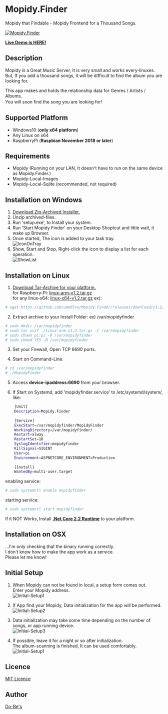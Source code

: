 Mopidy.Finder
====

Mopidy that Findable - Mopidy Frontend for a Thousand Songs.

[![Mopidy.Finder](https://raw.githubusercontent.com/ume05rw/Mopidy.Finder/master/src/img/forGitHub/fullscreen.png "Mopidy.Finder")](http://dobes.jp:6690)  
  
[ **Live Demo is HERE!** ](http://dobes.jp:6690)    

## Description

Mopidy is a Great Music Server, It is very small and works every-linuxes.  
But, If you add a thousand songs, it will be difficult to find the album you are looking for.  
  
This app makes and holds the relationship data for Genres / Artists / Albums.  
You will soon find the song you are looking for!　　

## Supported Platform
* Windows10 (**only x64 platform**)  
* Any Linux on x64
* RaspberryPi (**Raspbian November 2018 or later**)
  
## Requirements
* Mopidy (Running on your LAN, It doesn't have to run on the same device as Mopidy.Finder.)
* Mopidy-Local-Images
* Mopidy-Local-Sqlite (recommended, not required)

## Installation on Windows
1. [Download Zip-Archived Installer.](https://github.com/ume05rw/Mopidy.Finder/releases/download/v1.2/win-x64-installer-v1.2.zip)  
2. Unzip archived-files. 
3. Run 'setup.exe', to Install your system.
4. Run 'Start Mopidy Finder' on your Desktop Shoptcut and little wait, it wake up Browser.
5. Once started, The icon is added to your task tray.  
![IconOnTray](https://raw.githubusercontent.com/ume05rw/Mopidy.Finder/master/src/img/forGitHub/iconOnTray.jpg "IconOnTray")  
6. Show, Start and Stop, Right-click the icon to display a list for each operation.  
![ShowList](https://raw.githubusercontent.com/ume05rw/Mopidy.Finder/master/src/img/forGitHub/iconRightClicked.jpg "ShowList")  

## Installation on Linux
1. [Download Tar-Archive for your platform.](https://github.com/ume05rw/Mopidy.Finder/releases)  
for Raspberry-Pi: [linux-arm-v1.2.tar.gz](https://github.com/ume05rw/Mopidy.Finder/releases/download/v1.2/linux-arm-v1.2.tar.gz)  
for any linux-x64: [linux-x64-v1.2.tar.gz](https://github.com/ume05rw/Mopidy.Finder/releases/download/v1.2/linux-x64-v1.2.tar.gz)
ex):
```sh
# wget https://github.com/ume05rw/Mopidy.Finder/releases/download/v1.2/linux-arm-v1.2.tar.gz 
```

2. Extract archive to your Install Folder: ex) /var/mopidyfinder

```sh     
# sudo mkdir /var/mopidyfinder
# sudo tar xvzf ./linux-arm-v1.2.tar.gz -C /var/mopidyfinder
# sudo chown pi:pi -R /var/mopidyfinder
# sudo chmod 755 -R /var/mopidyfinder
```     

3. Set your Firewall, Open TCP 6690 ports.

4. Start on Command-Line.

```sh    
# cd /var/mopidyfinder
# ./MopidyFinder
```    

5. Access **device-ipaddress:6690** from your browser.  

6. If Start on Systemd, add 'mopidyfinder.service' to /etc/systemd/system/, like:

```sh    
    [Unit]
    Description=Mopidy.Finder
    
    [Service]
    ExecStart=/var/mopidyfinder/MopidyFinder
    WorkingDirectory=/var/mopidyfinder/
    Restart=alway
    RestartSet=10
    SyslogIdentifier=mopidyfinder
    KillSignal=SIGINT
    User=pi
    Environment=ASPNETCORE_ENVIRONMENT=Production
    
    [Install]
    WantedBy=multi-user.target
```
    
enabling service:

```sh     
# sudo systemctl enable mopidyfinder 
```     

starting service:

```sh
# sudo systemctl start mopidyfinder
```     
  
If it NOT Works, Install [**.Net Core 2.2 Runtime**](https://dotnet.microsoft.com/download/dotnet-core/2.2) to your platform.  

## Installation on OSX
...I'm only checking that the binary running correctly.  
I don't know how to make the app work as a service.  
Please let me know!  
  
## Initial Setup

1. When Mopidy can not be found in local, a setup form comes out.  
Enter your Mopidy address.  
![Initial-Setup1](https://raw.githubusercontent.com/ume05rw/Mopidy.Finder/master/src/img/forGitHub/initial-setup1.png "Initial-Setup1")  

2. If App find your Mopidy, Data initialization for the app will be performed.  
![Initial-Setup2](https://raw.githubusercontent.com/ume05rw/Mopidy.Finder/master/src/img/forGitHub/initial-setup2.png "Initial-Setup2")  

3. Data initialization may take some time depending on the number of songs, or app running device.  
![Initial-Setup3](https://raw.githubusercontent.com/ume05rw/Mopidy.Finder/master/src/img/forGitHub/initial-setup3.png "Initial-Setup3")  

4. If possible, leave it for a night or so after initialization.  
The album-scanning is finished, It can be used comfortably.  
![Initial-Setup1](https://raw.githubusercontent.com/ume05rw/Mopidy.Finder/master/src/img/forGitHub/initial-setup4.png "Initial-Setup1")  


## Licence

[MIT Licence](https://github.com/ume05rw/Mopidy.Finder/blob/master/LICENSE)

## Author

[Do-Be's](http://dobes.jp)

